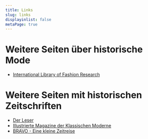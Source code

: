 ```yaml
---
title: Links
slug: links
displayinlist: false
metaPage: true
---
```


# Weitere Seiten über historische Mode

* [International Library of Fashion Research](https://fashionresearchlibrary.com/)

# Weitere Seiten mit historischen Zeitschriften

* [Der Leser](https://www.derleser.net/)
* [Illustrierte Magazine der Klassischen Moderne](https://www.arthistoricum.net/themen/textquellen/illustrierte-magazine-der-klassischen-moderne/kollektion/suche/)
* [BRAVO - Eine kleine Zeitreise](https://bravo-archiv-shop.com/pages/bravo-eine-kleine-zeitreise)
